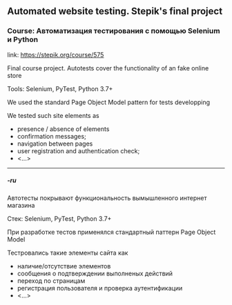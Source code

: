 ## Automated website testing. Stepik's final project
### Course: <b>Автоматизация тестирования с помощью Selenium и Python</b>

link: https://stepik.org/course/575

Final course project. Autotests cover the functionality of an fake online store

Tools: Selenium, PyTest, Python 3.7+

We used the standard Page Object Model pattern for tests developping

We tested such site elements as
- presence / absence of elements
- confirmation messages;
- navigation between pages
- user registration and authentication check;
- <...>

-------------------------------------------
##### -<i>ru</i>

Автотесты покрывают функциональность вымышленного интернет магазина

Стек: Selenium, PyTest, Python 3.7+

При разработке тестов применялся стандартный паттерн Page Object Model

Тестровались такие элементы сайта как
- наличие/отсутствие элементов
- сообщения о подтверждении выполненых действий
- переход по страницам
- регистрация пользователя и проверка аутентификации
- <...>
